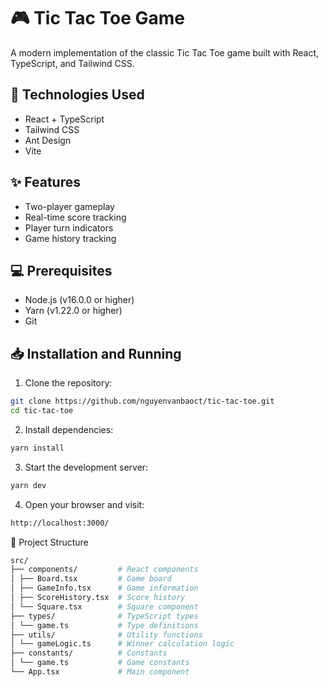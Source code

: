 # 🎮 Tic Tac Toe Game

A modern implementation of the classic Tic Tac Toe game built with React, TypeScript, and Tailwind CSS.

## 🚀 Technologies Used

-   React + TypeScript
-   Tailwind CSS
-   Ant Design
-   Vite

## ✨ Features

-   Two-player gameplay
-   Real-time score tracking
-   Player turn indicators
-   Game history tracking

## 💻 Prerequisites

-   Node.js (v16.0.0 or higher)
-   Yarn (v1.22.0 or higher)
-   Git

## 📥 Installation and Running

1. Clone the repository:

```bash
git clone https://github.com/nguyenvanbaoct/tic-tac-toe.git
cd tic-tac-toe
```

2. Install dependencies:

```bash
yarn install
```

3. Start the development server:

```bash
yarn dev
```

4. Open your browser and visit:

```bash
http://localhost:3000/
```

📁 Project Structure
```bash
src/
├── components/         # React components
│ ├── Board.tsx         # Game board
│ ├── GameInfo.tsx      # Game information
│ ├── ScoreHistory.tsx  # Score history
│ └── Square.tsx        # Square component
├── types/              # TypeScript types
│ └── game.ts           # Type definitions
├── utils/              # Utility functions
│ └── gameLogic.ts      # Winner calculation logic
├── constants/          # Constants
│ └── game.ts           # Game constants
└── App.tsx             # Main component
```
